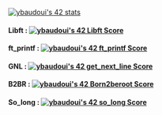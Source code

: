 [![ybaudoui's 42 stats](https://badge42.vercel.app/api/v2/cl59kdvp2005409mletryvig0/stats?cursusId=21&coalitionId=219)](https://github.com/JaeSeoKim/badge42)  
#### Libft : [![ybaudoui's 42 Libft Score](https://badge42.vercel.app/api/v2/cl59kdvp2005409mletryvig0/project/2544313)](https://github.com/JaeSeoKim/badge42)  
#### ft_printf : [![ybaudoui's 42 ft_printf Score](https://badge42.vercel.app/api/v2/cl59kdvp2005409mletryvig0/project/2573822)](https://github.com/JaeSeoKim/badge42)  
#### GNL : [![ybaudoui's 42 get_next_line Score](https://badge42.vercel.app/api/v2/cl59kdvp2005409mletryvig0/project/2581265)](https://github.com/JaeSeoKim/badge42)
#### B2BR : [![ybaudoui's 42 Born2beroot Score](https://badge42.vercel.app/api/v2/cl59kdvp2005409mletryvig0/project/2562714)](https://github.com/JaeSeoKim/badge42)
#### So_long : [![ybaudoui's 42 so_long Score](https://badge42.vercel.app/api/v2/cl59kdvp2005409mletryvig0/project/2590884)](https://github.com/JaeSeoKim/badge42)
